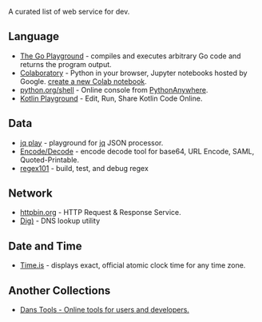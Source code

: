 A curated list of web service for dev.

## Language
- [The Go Playground](https://play.golang.org/) - compiles and executes arbitrary Go code and returns the program output.
- [Colaboratory](https://colab.research.google.com/notebooks/welcome.ipynb) - Python in your browser, Jupyter notebooks hosted by Google. [create a new Colab notebook](https://colab.research.google.com/#create=true).
- [python\.org/shell](https://www.python.org/shell/) - Online console from [PythonAnywhere](https://www.pythonanywhere.com/).
- [Kotlin Playground](https://play.kotlinlang.org/) - Edit, Run, Share Kotlin Code Online.

## Data
- [jq play](https://jqplay.org/) - playground for [jq](https://github.com/stedolan/jq) JSON processor.
- [Encode/Decode](https://toolbox.googleapps.com/apps/encode_decode/) - encode decode tool for base64, URL Encode, SAML, Quoted-Printable.
- [regex101](https://regex101.com/) - build, test, and debug regex

## Network
- [httpbin\.org](https://httpbin.org/) - HTTP Request & Response Service.
- [Dig)](https://toolbox.googleapps.com/apps/dig/) - DNS lookup utility

## Date and Time
- [Time\.is](https://time.is/) - displays exact, official atomic clock time for any time zone.

## Another Collections
- [Dans Tools \- Online tools for users and developers\.](https://www.danstools.com/)
